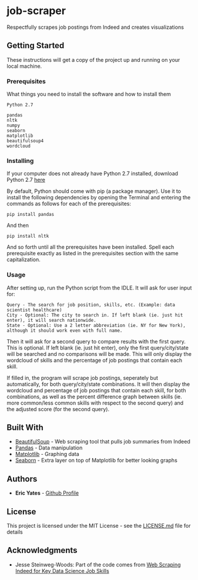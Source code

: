 # job-scraper

Respectfully scrapes job postings from Indeed and creates visualizations

## Getting Started

These instructions will get a copy of the project up and running on your local machine.

### Prerequisites

What things you need to install the software and how to install them

```
Python 2.7

pandas
nltk
numpy
seaborn
matplotlib
beautifulsoup4
wordcloud
```

### Installing

If your computer does not already have Python 2.7 installed, download Python 2.7 [here](https://www.python.org/downloads/)

By default, Python should come with pip (a package manager). Use it to install the following dependencies by opening the Terminal and entering the commands as follows for each of the prerequisites:

```
pip install pandas
```

And then

```
pip install nltk
```

And so forth until all the prerequisites have been installed. Spell each prerequisite exactly as listed in the prerequisites section with the same capitalization.

### Usage

After setting up, run the Python script from the IDLE. It will ask for user input for:

```
Query - The search for job position, skills, etc. (Example: data scientist healthcare)
City - Optional: The city to search in. If left blank (ie. just hit enter), it will search nationwide.
State - Optional: Use a 2 letter abbreviation (ie. NY for New York), although it should work even with full name.
```

Then it will ask for a second query to compare results with the first query. This is optional. If left blank (ie. just hit enter), only the first query/city/state will be searched and no comparisons will be made. This will only display the wordcloud of skills and the percentage of job postings that contain each skill.

If filled in, the program will scrape job postings, seperately but automatically, for both query/city/state combinations. It will then display the wordcloud and percentage of job postings that contain each skill, for both combinations, as well as the percent difference graph between skills (ie. more common/less common skills with respect to the second query) and the adjusted score (for the second query).

## Built With

* [BeautifulSoup](https://www.crummy.com/software/BeautifulSoup/bs4/doc/) - Web scraping tool that pulls job summaries from Indeed
* [Pandas](https://pandas.pydata.org/pandas-docs/stable/) - Data manipulation
* [Matplotlib](https://matplotlib.org/) - Graphing data
* [Seaborn](https://seaborn.pydata.org/) - Extra layer on top of Matplotlib for better looking graphs

## Authors

* **Eric Yates** - [Github Profile](https://github.com/eric-yates)

## License

This project is licensed under the MIT License - see the [LICENSE.md](https://github.com/eric-yates/job-scraper/blob/master/LICENSE.md) file for details

## Acknowledgments

* Jesse Steinweg-Woods: Part of the code comes from [Web Scraping Indeed for Key Data Science Job Skills](https://jessesw.com/Data-Science-Skills/)
